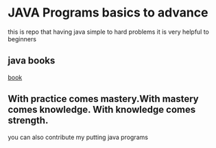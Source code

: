 
# JAVA Programs basics to advance
 this is repo that having java simple to hard problems it is very helpful to beginners 


## java books

[book]()

  
## With practice comes mastery.With mastery comes knowledge. With knowledge comes strength.

  you can also contribute my putting java programs